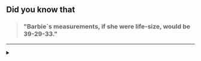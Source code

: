 ## Did you know that

<h3>
  <blockquote>
<!--START_SECTION:debris-->                                                                                                                                               
"Barbie`s measurements, if she were life-size, would be 39-29-33."
<!--END_SECTION:debris-->
  </blockquote>
</h3>

-----

<details>
  <summary></summary>

<img src="https://github-readme-stats.vercel.app/api?show_icons=true&hide=issues&username=ekickx"> <img src="https://github-readme-stats.vercel.app/api/top-langs/?layout=compact&username=ekickx">

</details>
